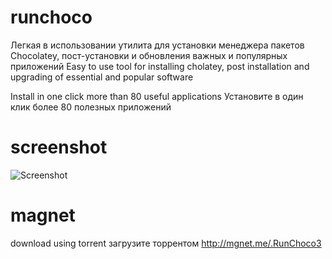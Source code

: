 # runchoco

Легкая в использовании утилита для установки менеджера пакетов Chocolatey, пост-установки и обновления 
важных и популярных приложений
Easy to use tool for installing cholatey, post installation and upgrading of essential and popular software

Install in one click more than 80 useful applications
Установите в один клик более 80 полезных приложений

# screenshot

![Screenshot](https://dl.dropbox.com/s/f6umwswtww97lm8/runchoco.jpg)

# magnet

download using torrent 
загрузите торрентом
http://mgnet.me/.RunChoco3
